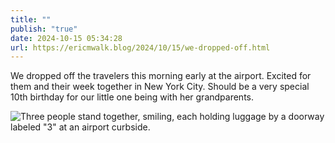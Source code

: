 ```yaml
---
title: ""
publish: "true"
date: 2024-10-15 05:34:28
url: https://ericmwalk.blog/2024/10/15/we-dropped-off.html
---
```


We dropped off the travelers this morning early at the airport. Excited for them and their week together in New York City. Should be a very special 10th birthday for our little one being with her grandparents.

![Three people stand together, smiling, each holding luggage by a doorway labeled "3" at an airport curbside.](https://ericmwalk.blog/uploads/2024/img-0410-edited.jpeg)